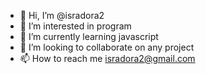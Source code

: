- 👋 Hi, I’m @isradora2
- 👀 I’m interested in program
- 🌱 I’m currently learning javascript
- 💞️ I’m looking to collaborate on any project 
- 📫 How to reach me isradora2@gmail.com

<!---
isradora2/isradora2 is a ✨ special ✨ repository because its `README.md` (this file) appears on your GitHub profile.
You can click the Preview link to take a look at your changes.
--->
